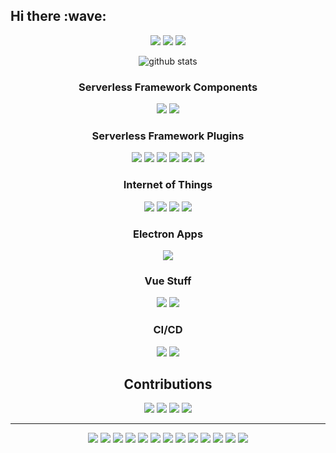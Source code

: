<h2 align="left">Hi there :wave:</h2>

<p align="center">
  <a href= "https://www.linkedin.com/in/fabio-gollinucci/"><img src="https://img.icons8.com/material/48/6A737D/linkedin.png"/></a>
  <a href= "https://twitter.com/daaru_/"><img src="https://img.icons8.com/material/48/6A737D/twitter.png"/></a>
  <a href= "https://fabio.gollinucci.me/"><img src="https://img.icons8.com/material/48/6A737D/web.png"/></a>
</p>

<p align="center">
  <img align="center" src="https://github-readme-stats.vercel.app/api/?username=daaru00&show_icons=true&title_color=40C463&hide_rank=false&hide_title=true&icon_color=6A737D" alt="github stats"/>
</p>

<h3 align="center">Serverless Framework Components</h3>

<p align="center">
  <img src="https://github-readme-stats.vercel.app/api/pin/?username=daaru00&repo=serverless-component-synthetics-canary"/>
  <img src="https://github-readme-stats.vercel.app/api/pin/?username=daaru00&repo=serverless-component-ssm-document"/>
</p>

<h3 align="center">Serverless Framework Plugins</h3>

<p align="center">
  <img src="https://github-readme-stats.vercel.app/api/pin/?username=daaru00&repo=serverless-plugin-greengrass"/>
  <img src="https://github-readme-stats.vercel.app/api/pin/?username=daaru00&repo=serverless-plugin-ssm-document"/>
  <img src="https://github-readme-stats.vercel.app/api/pin/?username=daaru00&repo=serverless-plugin-static-website"/>
  <img src="https://github-readme-stats.vercel.app/api/pin/?username=daaru00&repo=serverless-plugin-microservices"/>
  <img src="https://github-readme-stats.vercel.app/api/pin/?username=daaru00&repo=serverless-plugin-share"/>
  <img src="https://github-readme-stats.vercel.app/api/pin/?username=daaru00&repo=serverless-plugin-dynamodb"/>
</p>

<h3 align="center">Internet of Things</h3>

<p align="center">
  <img src="https://github-readme-stats.vercel.app/api/pin/?username=daaru00&repo=mi-home-extended"/>
  <img src="https://github-readme-stats.vercel.app/api/pin/?username=daaru00&repo=aws-iot-backend"/>
  <img src="https://github-readme-stats.vercel.app/api/pin/?username=daaru00&repo=aws-iot-example"/>
  <img src="https://github-readme-stats.vercel.app/api/pin/?username=daaru00&repo=eliot"/>
</p>

<h3 align="center">Electron Apps</h3>

<p align="center">
  <img src="https://github-readme-stats.vercel.app/api/pin/?username=bitbull-team&repo=tracker&show_owner=true"/>
</p>

<h3 align="center">Vue Stuff</h2>

<p align="center">
  <img src="https://github-readme-stats.vercel.app/api/pin/?username=daaru00&repo=grunt-swagger-vue"/>
  <img src="https://github-readme-stats.vercel.app/api/pin/?username=daaru00&repo=gridsome-plugin-i18n"/>
</p>

<h3 align="center">CI/CD</h3>

<p align="center">
  <img src="https://github-readme-stats.vercel.app/api/pin/?username=daaru00&repo=gitlab-runners-local"/>
  <img src="https://github-readme-stats.vercel.app/api/pin/?username=daaru00&repo=aws-serverless-application-repository-action"/>
</p>

<h2 align="center">Contributions</h2>

<p align="center">
  <img src="https://github-readme-stats.vercel.app/api/pin/?username=serverless&repo=components&show_owner=true"/>
  <img src="https://github-readme-stats.vercel.app/api/pin/?username=serverless&repo=serverless&show_owner=true"/>
  <img src="https://github-readme-stats.vercel.app/api/pin/?username=docker&repo=kitematic&show_owner=true"/>
  <img src="https://github-readme-stats.vercel.app/api/pin/?username=serverless-operations&repo=serverless-step-functions&show_owner=true"/>
</p>

<hr>

<p align="center">
  <img src="https://img.shields.io/badge/Ask%20me-Everything-1abc9c" />
  <img src="https://img.shields.io/badge/OS-Linux%20Mint-87CF3E" />
  <img src="https://badges.frapsoft.com/os/v1/open-source.png?v=10" />
  <img src="https://img.shields.io/badge/Languages-JavaScript%20%7C%20PHP%20%7C%20GO-E9D44D" />
  <img src="https://img.shields.io/badge/Drinks-Coffee-D09D70" />
  <img src="https://img.shields.io/badge/Cloud%20Provider-AWS-EC912D" />
  <img src="https://img.shields.io/badge/Make-Someone%20smile-389AD5" />
  <img src="https://img.shields.io/badge/Frontend-Vue%20%7C%20Nuxt%20%7C%20Gridsome-3FB27F" />
  <img src="https://img.shields.io/badge/Serverless-Lambda-EE8133" />
  <img src="https://img.shields.io/badge/Badge-Shields.io-000000" />
  <img src="https://img.shields.io/badge/Say-Thanks-F7BED3" />
  <img src="https://img.shields.io/badge/IaaC-Serverless%20Framework%20%7C%20SAM-F6544E" />
  <img src="https://img.shields.io/badge/Test-Mocha%20%7C%20Chai-8D6748" />
</p>

